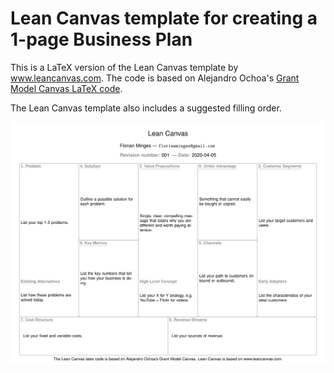 # Lean Canvas template for creating a 1-page Business Plan

This is a LaTeX version of the Lean Canvas template by www.leancanvas.com. The code is based on Alejandro Ochoa's [Grant Model Canvas LaTeX code](https://github.com/OchoaLab/grantModelCanvas).

The Lean Canvas template also includes a suggested filling order.

![Preview of LeanCanvas.pdf](LeanCanvas.png)



